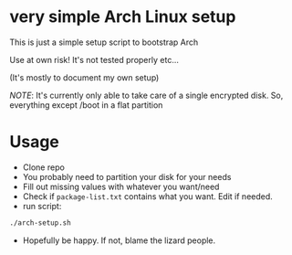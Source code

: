 # very simple Arch Linux setup

This is just a simple setup script to bootstrap Arch

Use at own risk!
It's not tested properly etc...

(It's mostly to document my own setup)

*NOTE*: It's currently only able to take care of a single encrypted disk.
So, everything except /boot in a flat partition

# Usage
* Clone repo
* You probably need to partition your disk for your needs
* Fill out missing values with whatever you want/need
* Check if `package-list.txt` contains what you want. Edit if needed.
* run script:
```bash
./arch-setup.sh
```
* Hopefully be happy. If not, blame the lizard people.

